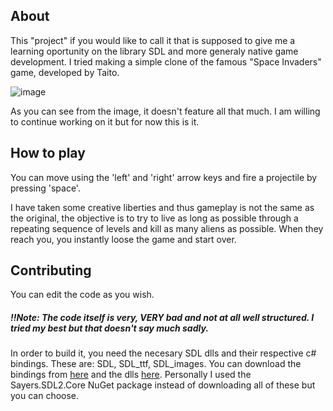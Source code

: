 ## About
This "project" if you would like to call it that is supposed to give me a learning oportunity on the library SDL and more generaly native game development. I tried making a simple clone of the famous "Space Invaders" game, developed by Taito.

![image](https://github.com/user-attachments/assets/577e56a4-24a3-4701-8cee-7502569fbc2a)

As you can see from the image, it doesn't feature all that much. I am willing to continue working on it but for now this is it.

## How to play
You can move using the 'left' and 'right' arrow keys and fire a projectile by pressing 'space'.

I have taken some creative liberties and thus gameplay is not the same as the original, the objective is to try to live as long as possible through a repeating sequence of levels and kill as many aliens as possible. When they reach you, you instantly loose the game and start over.

## Contributing
You can edit the code as you wish.
##### !!Note: The code itself is very, VERY bad and not at all well structured. I tried my best but that doesn't say much sadly.

In order to build it, you need the necesary SDL dlls and their respective c# bindings. These are: SDL, SDL_ttf, SDL_images. You can download the bindings from [here](https://github.com/flibitijibibo/SDL2-CS) and the dlls [here](https://github.com/libsdl-org/SDL/releases/tag/release-2.32.8). Personally I used the Sayers.SDL2.Core NuGet package instead of downloading all of these but you can choose.

